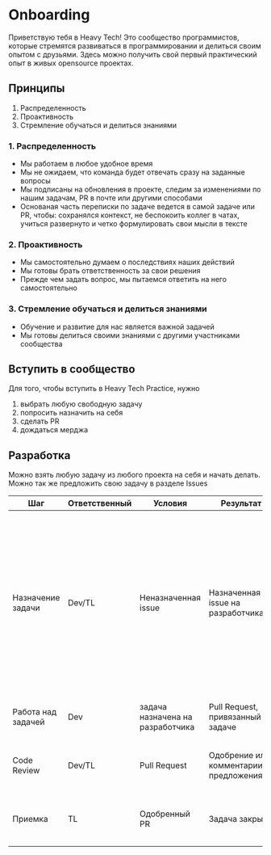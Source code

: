 # Onboarding

Приветствую тебя в Heavy Tech! Это сообщество программистов, которые стремятся развиваться в программировании и делиться своим опытом с друзьями. Здесь можно получить свой первый практический опыт в живых opensource проектах.

## Принципы

1. Распределенность
2. Проактивность
3. Стремление обучаться и делиться знаниями


### 1. Распределенность

- Мы работаем в любое удобное время
- Мы не ожидаем, что команда будет отвечать сразу на заданные вопросы
- Мы подписаны на обновления в проекте, следим за изменениями по нашим задачам, PR в почте или другими способами
- Основаная часть переписки по задаче ведется в самой задаче или PR, чтобы: сохранялся контекст, не беспокоить коллег в чатах, учиться развернуто и четко формулировать свои мысли в тексте


### 2. Проактивность

- Мы самостоятельно думаем о последствиях наших действий
- Мы готовы брать ответственность за свои решения
- Прежде чем задать вопрос, мы пытаемся ответить на него самостоятельно


### 3. Стремление обучаться и делиться знаниями

- Обучение и развитие для нас является важной задачей
- Мы готовы делиться своими знаниями с другими участниками сообщества

## Вступить в сообщество

Для того, чтобы вступить в Heavy Tech Practice, нужно

1. выбрать любую свободную задачу
2. попросить назначить на себя
3. сделать PR
4. дождаться мерджа 

## Разработка

Можно взять любую задачу из любого проекта на себя и начать делать. Можно так же предложить свою задачу в разделе Issues

| Шаг                       | Ответственный | Условия                             | Результат                         | Описание |
|---------------------------|---------------|-------------------------------------|-----------------------------------|----------|
| Назначение задачи         | Dev/TL        | Неназначенная issue                 | Назначенная issue на разработчика | Задачу может назначить TL, либо разработчик может сам назначить на себя, если у него нет других. Если нет прав назначить на себя задачу, от можно попросить в комментариях, что хочешь взять на себя - TL назначит |
| Работа над задачей        | Dev           | задача назначена на разработчика     | Pull Request, привязанный к задаче  |  Работа ведется в своей ветке, сборка         |
| Code Review               | Dev/TL        | Pull Request                        | Одобрение или комментарии с предложениями | Любой разработчик может оставить свой комментарий  |
| Приемка                   | TL            | Одобренный PR                       | Задача закрыта | PR мержится и доставляется, после чего проверяется корректность
